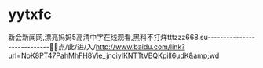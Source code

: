 # yytxfc
新会新闻网,漂亮妈妈5高清中字在线观看,黑料不打烊tttzzz668.su----------------------------📐📐点/此/进/入/http://www.baidu.com/link?url=NoK8PT47PahMhFH8Vie_jnciyIKNTTtVBQKpill6udK&amp;wd
